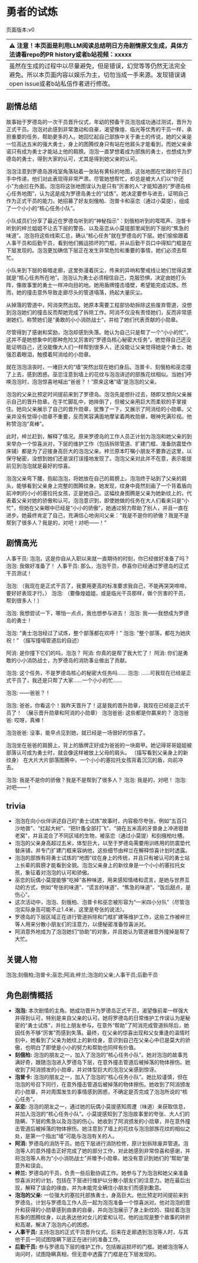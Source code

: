 # 勇者的试炼
页面版本:v0
 

| :warning: 注意！本页面是利用LLM阅读总结明日方舟剧情原文生成，具体方法请看repo的PR history或者b站视频：xxxxx           |
|:----------------------------|
| 虽然在生成的过程中以尽量避免，但是错误，幻觉等等仍然无法完全避免。所以本页面内容以娱乐为主，切勿当成一手来源。发现错误请open issue或者b站私信作者进行修改。|



## 剧情总结
故事始于罗德岛的一次干员晋升仪式，年幼的预备干员泡泡成功通过测试，晋升为正式干员。泡泡对此感到非常激动和自豪，渴望像煌、临光等优秀的干员一样，承担重要的任务，帮助更多的人。她回忆起自己部族中关于勇士的传说，她的父亲是一位高达五米的强大勇士，身上的图腾纹身只有站在他肩头才能看到，而她父亲承诺只有成为勇士才能站上他的肩膀。泡泡一直梦想着成为部族的勇士，也想成为罗德岛的勇士，得到大家的认可，尤其是得到她父亲的认可。

泡泡注意到罗德岛游戏室角落贴着一张贴有黄标的地图，这张地图在忙碌的干员们手中传递，他们对此表现得非常严肃。尽管她想帮忙，却总是被大人们以“你还小”为由拦在外面。泡泡将这张地图误认为是只有“厉害的人”才能知道的“罗德岛核心任务地图”，认为这是成为罗德岛勇士的“试炼”。她决定要参与进去，证明自己作为正式干员的能力。她招募了好友刻俄柏、泡普卡和巫恋（通过小莫提），组成了一个小小的“核心任务小队”。

小队成员们分享了最近在罗德岛听到的“神秘指示”：刻俄柏听到的哐哐声、泡普卡听到的梓兰姐姐不让去下层的警告、以及巫恋从小莫提那里闻到的下层的“焦急的味道”。泡泡将这些线索汇总，确认“核心任务”就在罗德岛的下层。她们偷偷跟着人事干员和后勤干员，看到他们搬运损坏的门框，并从后勤干员口中得知门框是在下层发现的。泡泡更加确信下层正在发生非常危险和重要的事情，她们必须去帮忙。

小队来到下层的昏暗走廊，这里弥漫着灰尘，传来的异响和警戒线让她们觉得这里就是“核心任务所在地”。泡泡认为勇士必须相信自己，克服恐惧，决定由她打头阵，像故事里的勇士一样冲向目的地。她用盾牌撞击墙壁，希望能完成试炼。然而，她的撞击意外导致走廊尽头的管道塌落，扬起大量灰尘。

从掉落的管道中，阿消突然出现。她原本需要工程部协助拆除这些废弃管道，没想到泡泡她们的撞击反而帮她完成了拆除工作。阿消不仅没有责怪她们，反而非常感谢她们，称赞她们是“勇敢的小小消防战士”，并给了她们代表贡献的小勋章。

尽管得到了感谢和奖励，泡泡却感到失落。她认为自己只是帮了一个“小小的忙”，这并不是她想象中的那种危险又厉害的“罗德岛核心秘密大任务”。她觉得自己还没能证明自己，还没能像大人们一样帮到很多人，还没能让父亲觉得她是个勇士。她强忍着眼泪，触摸着阿消给的小勋章。

就在泡泡沮丧时，一堵巨大的“墙”突然出现在她们身后。泡普卡、刻俄柏和巫恋撞了上去，感到困惑。巫恋注意到墙上的花纹与泡泡讲述的部族花纹相似。当她们呼唤泡泡时，泡泡惊喜地喊出“爸爸？！”原来这堵“墙”是泡泡的父亲。

泡泡的父亲比预定时间提前来到了罗德岛。泡泡先是想扑过去，随即又想向父亲展示自己的晋升勋章。在手忙脚乱中，她摔倒了，但被父亲用巨大而柔软的手掌接住。她向父亲展示了自己的晋升勋章，犹豫了一下，又展示了阿消给的小勋章。父亲并没有觉得小勋章不重要，反而笑容满面地摩挲着两枚勋章，眼神充满珍视。他称赞泡泡“真棒”。

此时，梓兰赶到，解释了情况。原来罗德岛的工作人员正计划为泡泡和她父亲的到来举办一个惊喜派对，下层的维护工作（包括拆除管道、扩建门框、准备防震垫作床铺）都是为了迎接身高巨大的泡泡父亲。梓兰原本叮嘱小朋友不要靠近这里，以保守秘密，没想到她们还是误打误撞地发现了。泡泡父亲对此并不在意，表示能提前见到泡泡就是最好的惊喜。

泡泡父亲弯下腰，抱起泡泡，将她放在自己的肩膀上。泡泡终于站到了父亲的肩头，能够看到父亲身上完整的图腾纹身。她发现，纹身中竟然刻画了一个背着盾向前冲刺的小小的塞拉托女孩，正是她自己。这幅纹身图腾是父亲为她新纹上的，代表着父亲对她的骄傲和认可。泡泡意识到，即使她做的任务在大人们看来只是“小忙”，但她在父亲眼中已经是“小小的骄傲”，她通过努力帮助了别人，并且一直在进步。她最终肯定了自己，充满信心地询问父亲：“我是不是你的骄傲？我是不是帮到了很多人？我是的，对吧！对吧——！”
## 剧情高光
人事干员: 泡泡，这是你自从入职以来就一直期待的时刻，你已经做好准备了吗？
泡泡: 我做好准备了！
人事干员: 那么，泡泡干员，恭喜你已经通过罗德岛的正式干员测试！

泡泡: （我现在是正式干员了，我要用更高的标准要求我自己，不能再哭哭啼啼，要好好表现才行。）
泡泡: （要像煌姐姐，或是临光干员那样，做个厉害的干员，帮到很多人！）

泡泡: 我想尝试一下，哪怕一点点，我也想参与进去！
泡泡: 我——我想成为罗德岛的勇士！

泡泡: “勇士泡泡经过了试炼，整个部落都在欢呼！”
泡泡: “整个部落，都在为她庆祝！”
（描写撞塌管道后的自述）

阿消: 是你撞下它们的吗，泡泡？
阿消: 你真的是帮了我大忙了！
阿消: 你们是勇敢的小小消防战士，为罗德岛的消防事业做出了贡献。

泡泡: 这个任务，不是罗德岛核心的秘密大任务吗......
泡泡: ......可我现在已经是正式干员了，我还是只帮了大家......一个小小的忙......

泡泡: ——爸爸？！

泡泡: 爸爸，你看这个！我昨天晋升了！这是我的晋升勋章，我现在已经是正式干员了！
（展示晋升勋章和阿消的小勋章）
泡泡爸爸: 这些都是你赢来的？
泡泡爸爸: 哎呀，真棒！

泡泡爸爸: 没事，能早点见到她，就已经是一场很好的惊喜了。

泡泡坐在爸爸的肩膀上，背上的盾牌正好成为爸爸的一块肩甲。她记得哥哥姐姐被部落认可成为勇士时，就会像这样被放上父母的肩头。
（描写看到父亲身上的新纹身）
在大片大片部落图腾中，一个小小的塞拉托女孩背着沉沉的盾，向前冲去。

泡泡: 我是不是你的骄傲？我是不是帮到了很多人？
泡泡: 我是的，对吧！
泡泡: 对吧——！
## trivia
*   泡泡在向小伙伴讲述自己的“勇士试炼”故事时，内容极尽夸张，例如“五百只沙地兽”、“扛起大树”、“把针蚤全部打飞”、“骑在五米高的牙兽身上冲进钳兽老窝”，并且混合了不同区域的生物，被巫恋（通过小莫提）和刻俄柏吐槽。
*   泡泡的父亲身高超过五米，体型巨大，以至于罗德岛需要用训练用的防震垫代替床铺，并专门扩建门框来容纳他，这些细节由梓兰在解释惊喜计划时透露。
*   泡泡的部族有将勇士试炼的“地图”纹在身上的传统，并且只有被认可的勇士站上长辈的肩膀才能看到全貌。泡泡父亲身上的新纹身是一个小小的塞拉托女孩，象征着对泡泡的认可和骄傲。
*   巫恋的玩偶小莫提能够“吃掉”各种味道，用来感知情绪和谎言，是她与世界互动的方式，例如“夸张的味道”、“谎言的味道”、“焦急的味道”、“饭后甜点，是伤心”。
*   这次活动中，泡泡、刻俄柏、泡普卡和巫恋被形容为“一米四小分队”（尽管泡泡实际身高可能不止1.4米，这里是夸张的说法）。
*   罗德岛的下层区域正在进行管道拆除和门框扩建等维护工作，这些工作被梓兰等人用来分散小朋友们的注意力，以便秘密准备惊喜派对。
*   阿消意外地成为了泡泡她们“协助”的对象，并且她认为管道被意外撞掉是帮了大忙。
## 关键人物
泡泡;刻俄柏;泡普卡;巫恋;阿消;梓兰;泡泡的父亲;人事干员;后勤干员
## 角色剧情概括
-   **泡泡:** 本次剧情的主角。她成功晋升为罗德岛正式干员，渴望像前辈一样强大并得到认可，特别是来自父亲的认可。她将罗德岛的日常维护工作误认为是秘密的“勇士试炼”，并拉上朋友参与。在意外“帮助”了阿消完成管道拆除后，她因任务不够“厉害”而感到失落。最终，在父亲的惊喜出现和父女重逢的温情时刻中，她看到了父亲为她纹上的新纹身，意识到自己在父亲心中已是莫大的骄傲，也明白了即使是小小的努力和帮助也同样有价值。
-   **刻俄柏:** 泡泡的朋友之一，加入了泡泡的“核心任务小队”。她对泡泡的故事充满好奇，跟随泡泡进入罗德岛下层，在意外撞击管道后被掉落的物体擦伤。她收到了阿消颁发的小勋章，并对体型巨大的泡泡父亲感到惊讶。
-   **泡普卡:** 泡泡的朋友之一，加入了泡泡的“核心任务小队”。她比较谨慎，但在泡泡的号召下同行，在意外撞击管道后被掉落的物体擦伤。她收到了阿消颁发的小勋章，并对周围发生的事情感到困惑，不确定是否完成了泡泡所说的“核心任务”。
-   **巫恋:** 泡泡的朋友之一，通过她的玩偶小莫提感知周遭（味道）来获取信息，并加入泡泡的“核心任务小队”。小莫提感知到了泡泡故事里的夸张、大人们的隐瞒、下层的焦急以及泡泡的伤心。她收到了阿消颁发的小勋章，并在意外撞击管道后被掉落的物体擦伤。她注意到了墙上的花纹与泡泡部族花纹的相似之处，是第一个指出“墙”可能与泡泡有关的人。
-   **阿消:** 罗德岛的消防干员。她在下层进行消防检修，原计划拆除废弃管道。泡泡等人的意外撞击正好完成了她的部分工作，对此她感到非常惊喜和感谢，并将泡泡等人称为“小小消防战士”并赠予小勋章。她没有意识到她们的“帮助”是意外和误会。
-   **梓兰:** 罗德岛的干员，负责一些后勤协调工作。她参与了为泡泡和她父亲准备惊喜派对的计划，包括在下层进行维护以分散小朋友们的注意力。她在最后出现，解释了误会的缘由，并为未能完全瞒住小朋友们而感到歉意。
-   **泡泡的父亲:** 一位强大的塞拉托部族勇士，身高巨大。他比预定时间提前来到罗德岛，计划与罗德岛工作人员一起为泡泡准备一个惊喜派对。他对泡泡的晋升和获得的小勋章感到由衷的自豪，并向泡泡展示了身上新纹的、描绘着泡泡形象的图腾纹身，以此表达他对女儿的爱和认可。他的出现是整个故事的转折和高潮，解决了泡泡内心的困惑。
-   **人事干员:** 主持泡泡的正式干员晋升仪式。后来在走廊遇到泡泡等人时，与其他干员一同试图隐瞒下层正在进行的准备工作。
-   **后勤干员:** 参与罗德岛下层的维护工作，包括搬运损坏的门框。她被泡泡等人询问时，试图隐瞒真相，但无意中透露了门框是在下层发现的。
